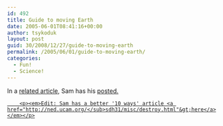 ```yaml
---
id: 492
title: Guide to moving Earth
date: 2005-06-01T08:41:16+00:00
author: tsykoduk
layout: post
guid: 30/2008/12/27/guide-to-moving-earth
permalink: /2005/06/01/guide-to-moving-earth/
categories:
  - Fun!
  - Science!
---
```

<p>In a <a href="http://greg.nokes.name/2005/05/26/top-10-ways-to-destroy-earth/">related article</a>, Sam has his <a href="http://ned.ucam.org/<sub>sdh31/misc/mundicide/moving.html"&gt; Guide to moving Earth</a> posted.</p>


		<p><em>Edit: Sam has a better '10 ways' article <a href="http://ned.ucam.org/</sub>sdh31/misc/destroy.html"&gt;here</a></em></p>